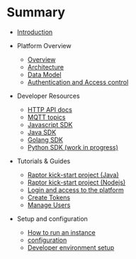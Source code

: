 # Summary

* [Introduction](README.md)

* Platform Overview
  * [Overview](/pages/overview/introduction)
  * [Architecture](/pages/overview/architecture)
  * [Data Model](/pages/overview/data-model)
  * [Authentication and Access control](/pages/overview/authentication)

* Developer Resources
  * [HTTP API docs](/pages/documentation/api-docs/)
  * [MQTT topics](/pages/documentation/api-docs/mqtt)
  * [Javascript SDK](https://github.com/raptorbox/raptorjsblob/master/README.md)
  * [Java SDK](https://github.com/raptorbox/raptor/blob/master/raptor-sdk/README.md)
  * [Golang SDK](https://github.com/raptorbox/raptor-sdk-go)
  * [Python SDK (work in progress)](https://github.com/raptorbox/raptorpy/blob/master/README.rst)

* Tutorials & Guides
  * [Raptor kick-start project (Java)](https://github.com/raptorbox/raptor-tutorial)
  * [Raptor kick-start project (Nodejs)](https://github.com/raptorbox/raptor-tutorial-js)
  * [Login and access to the platform](/pages/documentation/tutorials/getting-started)
  * [Create Tokens](/pages/documentation/tutorials/create-token)
  * [Manage Users](/pages/documentation/tutorials/manage-users)

* Setup and configuration
  * [How to run an instance](/pages/documentation/getting-started)
  * [configuration](/pages/documentation/configuration)
  * [Developer environment setup](/pages/documentation/developers)
